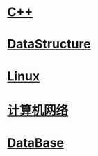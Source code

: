 # [C++](https://github.com/Mmmmmmi/MyNote/blob/master/C%2B%2B.md)

# [DataStructure](https://github.com/Mmmmmmi/MyNote/blob/master/DataStructure.md)

# [Linux](https://github.com/Mmmmmmi/MyNote/blob/master/Linux.md)

# [计算机网络](https://github.com/Mmmmmmi/MyNote/blob/master/Net.md)

# [DataBase](https://github.com/Mmmmmmi/MyNote/blob/master/DataBase.md)